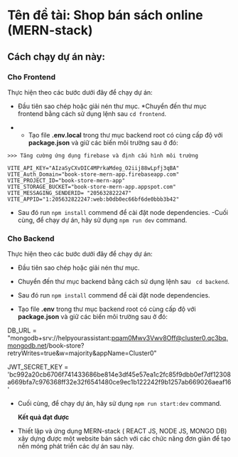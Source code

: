 # Tên đề tài: Shop bán sách online (MERN-stack)
## Cách chạy dự án này:

### Cho Frontend 
Thực hiện theo các bước dưới đây để chạy dự án: 
- Đầu tiên sao chép hoặc giải nén thư mục.
*Chuyển đến thư mục frontend bằng cách sử dụng lệnh sau ``` cd frontend ```.
* * Tạo file **.env.local** trong thư mục backend root có cùng cấp độ với **package.json** và giữ các biến môi trường sau ở đó:
```
>>> Tăng cường ứng dụng firebase và định cấu hình môi trường

VITE_API_KEY="AIzaSyCXvDIC4MPrkaMdeg_O2iij88wLpfj3qBA"
VITE_Auth_Domain="book-store-mern-app.firebaseapp.com"
VITE_PROJECT_ID="book-store-mern-app"
VITE_STORAGE_BUCKET="book-store-mern-app.appspot.com"
VITE_MESSAGING_SENDERID= "205632822247"
VITE_APPID="1:205632822247:web:b0db0ec66bf6de0bbb3b42"
```
+ Sau đó run `` npm install `` commend để cài đặt node dependencies.
-Cuối cùng, để chạy dự án, hãy sử dụng ``npm run dev`` command.


### Cho Backend
Thực hiện theo các bước dưới đây để chạy dự án:
- Đầu tiên sao chép hoặc giải nén thư mục.
* Chuyển đến thư mục backend bằng cách sử dụng lệnh sau ``` cd backend```.
+ Sau đó run `` npm install `` commend để cài đặt node dependencies.
* Tạo file **.env** trong thư mục backend root có cùng cấp độ với **package.json** và giữ các biến môi trường sau ở đó:
  
DB_URL = "mongodb+srv://helpyourassistant:pqam0Mwv3Vwv8Off@cluster0.qc3bq.mongodb.net/book-store?retryWrites=true&w=majority&appName=Cluster0"

JWT_SECRET_KEY = 'bc992a20cb6706f741433686be814e3df45e57ea1c2fc85f9dbb0ef7df12308a669bfa7c976368ff32e32f6541480ce9ec1b122242f9b1257ab669026aeaf16'


- Cuối cùng, để chạy dự án, hãy sử dụng ``npm run start:dev`` command.

  **Kết quả đạt được**
- Thiết lập và ứng dụng MERN-stack ( REACT JS, NODE JS, MONGO DB) xây dựng được một website bán sách với các chức năng đơn giản để tạo nền móng phát triển các dự án sau này.
